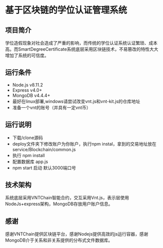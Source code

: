 # 基于区块链的学位认证管理系统

## 项目简介

学位造假现象对社会造成了严重的影响，而传统的学位认证系统认证繁琐、成本高。而SmartDegreeCertificate系统底层采用区块链技术，不易篡改的特性大大增加了系统的可信度。

## 运行条件

- Node.js v8.11.2
- Express v4.0+
- MongoDB v4.4.4+
- 最好在linux部署,windows请尝试改变vnt.js和vnt-kit.js的仓库地址
- 准备一个vnt的账号（并具有一定vnt币）

## 运行说明

- 下载/clone源码
- deploy文件夹下修改账户为你账户，执行npm instal，拿到的交易地址放在service/Blockchain/common.js
- 执行 npm install
- 配置数据库 app.js
- npm start 启动 默认3000端口号



## 技术架构

系统底层采用VNTChain智能合约，交互采用Vnt.js，表示层使用NodeJs+express架构，MongoDB存放用户账户信息。

## 感谢

感谢VNTChain提供区块链平台，感谢Nodejs提供高效的js运行容器，感谢MongoDB介于关系和非关系提供的分布式文件数据库。
